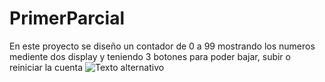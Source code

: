 # PrimerParcial
En este proyecto se diseño un contador de 0 a 99 mostrando los numeros mediente dos display y teniendo 3 botones para poder bajar, subir o reiniciar la cuenta
![Texto alternativo](https://ibles-content.tinkercad.com/FD0/FKZS/LEBEG2OJ/FD0FKZSLEBEG2OJ.png?width=1400&height=1400&fit=bounds&auto=webp)
